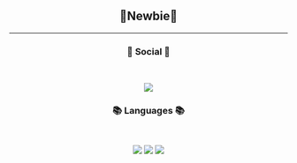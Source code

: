 
<!--
**gwonvely/gwonvely** is a ✨ _special_ ✨ repository because its `README.md` (this file) appears on your GitHub profile.

Here are some ideas to get you started:

- 🔭 I’m currently working on ...
- 🌱 I’m currently learning ...
- 👯 I’m looking to collaborate on ...
- 🤔 I’m looking for help with ...
- 💬 Ask me about ...
- 📫 How to reach me: ...
- 😄 Pronouns: ...
- ⚡ Fun fact: ...
-->
<h2 align="center">🌱Newbie🌱 </h2>
<hr>
<h3 align="center"><b>💌 Social 💌 </b></h3>
</br>
<p align="center">
<a href="mailto:scoci@gachon.ac.kr><img src="https://img.shields.io/badge/Gmail-D14836?style=for-the-badge&logo=gmail&logoColor=white&link=mailto:scoci@gachon.ac.kr"/></a>
<a href="https://www.instagram.com/gwonvely"><img src="https://img.shields.io/badge/Instagram-%23E4405F.svg?style=for-the-badge&logo=Instagram&logoColor=white&link=https://www.instagram.com/gwonvely"/></a>


<h3 align="center"><b>📚 Languages 📚</b></h3>
</br>
<p align="center">
<img src="https://img.shields.io/badge/python-3670A0?style=for-the-badge&logo=python&logoColor=ffdd54"/>
<img src="https://img.shields.io/badge/c++-%2300599C.svg?style=for-the-badge&logo=c%2B%2B&logoColor=white"/>
<img src="https://img.shields.io/badge/c%23-%23239120.svg?style=for-the-badge&logo=c-sharp&logoColor=white"/>
</p>
